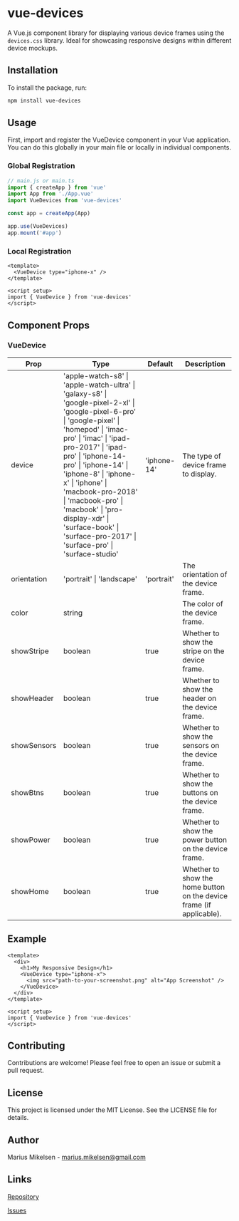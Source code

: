 # vue-devices

A Vue.js component library for displaying various device frames using the `devices.css` library. Ideal for showcasing responsive designs within different device mockups.

## Installation

To install the package, run:

```sh
npm install vue-devices
```

## Usage
First, import and register the VueDevice component in your Vue application. You can do this globally in your main file or locally in individual components.

### Global Registration
```js
// main.js or main.ts
import { createApp } from 'vue'
import App from './App.vue'
import VueDevices from 'vue-devices'

const app = createApp(App)

app.use(VueDevices)
app.mount('#app')
```

### Local Registration
```vue
<template>
  <VueDevice type="iphone-x" />
</template>

<script setup>
import { VueDevice } from 'vue-devices'
</script>
```


## Component Props

### VueDevice

| Prop           | Type                                                                                                    | Default      | Description                                                         |
|----------------|---------------------------------------------------------------------------------------------------------|--------------|---------------------------------------------------------------------|
| device         | 'apple-watch-s8' \| 'apple-watch-ultra' \| 'galaxy-s8' \| 'google-pixel-2-xl' \| 'google-pixel-6-pro' \| 'google-pixel' \| 'homepod' \| 'imac-pro' \| 'imac' \| 'ipad-pro-2017' \| 'ipad-pro' \| 'iphone-14-pro' \| 'iphone-14' \| 'iphone-8' \| 'iphone-x' \| 'iphone' \| 'macbook-pro-2018' \| 'macbook-pro' \| 'macbook' \| 'pro-display-xdr' \| 'surface-book' \| 'surface-pro-2017' \| 'surface-pro' \| 'surface-studio' | 'iphone-14' | The type of device frame to display.                                 |
| orientation    | 'portrait' \| 'landscape'                                                                               | 'portrait'   | The orientation of the device frame.                                |
| color          | string                                                                                                  |              | The color of the device frame.                                      |
| showStripe     | boolean                                                                                                 | true         | Whether to show the stripe on the device frame.                     |
| showHeader     | boolean                                                                                                 | true         | Whether to show the header on the device frame.                     |
| showSensors    | boolean                                                                                                 | true         | Whether to show the sensors on the device frame.                    |
| showBtns       | boolean                                                                                                 | true         | Whether to show the buttons on the device frame.                    |
| showPower      | boolean                                                                                                 | true         | Whether to show the power button on the device frame.               |
| showHome       | boolean                                                                                                 | true         | Whether to show the home button on the device frame (if applicable).|


## Example 

```vue
<template>
  <div>
    <h1>My Responsive Design</h1>
    <VueDevice type="iphone-x">
      <img src="path-to-your-screenshot.png" alt="App Screenshot" />
    </VueDevice>
  </div>
</template>

<script setup>
import { VueDevice } from 'vue-devices'
</script>
```

## Contributing
Contributions are welcome! Please feel free to open an issue or submit a pull request.

## License
This project is licensed under the MIT License. See the LICENSE file for details.

## Author
Marius Mikelsen - marius.mikelsen@gmail.com

## Links
[Repository](https://github.com/xZyph/vue-devices)

[Issues](https://github.com/xZyph/vue-devices/issues)